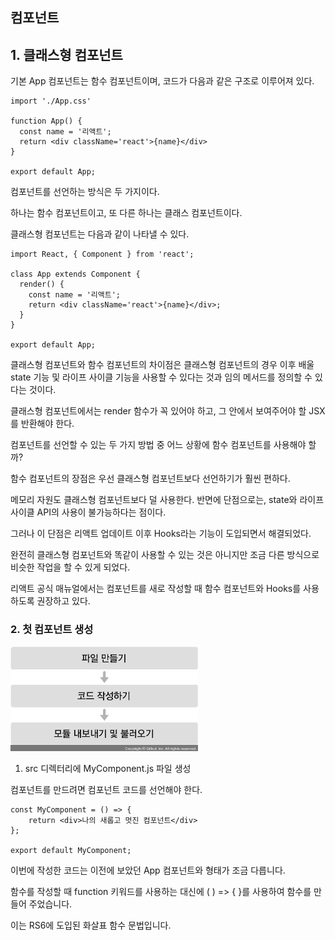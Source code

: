 ## 컴포넌트



## 1. 클래스형 컴포넌트



기본 App 컴포넌트는 함수 컴포넌트이며, 코드가 다음과 같은 구조로 이루어져 있다.



```react
import './App.css'

function App() {
  const name = '리액트';
  return <div className='react'>{name}</div>
}

export default App;
```



컴포넌트를 선언하는 방식은 두 가지이다.

하나는 함수 컴포넌트이고, 또 다른 하나는 클래스 컴포넌트이다.



클래스형 컴포넌트는 다음과 같이 나타낼 수 있다.



```react
import React, { Component } from 'react';

class App extends Component {
  render() {
    const name = '리액트';
    return <div className='react'>{name}</div>;
  }
}

export default App;
```



클래스형 컴포넌트와 함수 컴포넌트의 차이점은 클래스형 컴포넌트의 경우 이후 배울 state 기능 및 라이프 사이클 기능을 사용할 수 있다는 것과 임의 메서드를 정의할 수 있다는 것이다.

클래스형 컴포넌트에서는 render 함수가 꼭 있어야 하고, 그 안에서 보여주어야 할 JSX를 반환해야 한다.

컴포넌트를 선언할 수 있는 두 가지 방법 중 어느 상황에 함수 컴포넌트를 사용해야 할까?



함수 컴포넌트의 장점은 우선 클래스형 컴포넌트보다 선언하기가 훨씬 편하다.

메모리 자원도 클래스형 컴포넌트보다 덜 사용한다. 반면에 단점으로는, state와 라이프사이클 API의 사용이 불가능하다는 점이다.

그러나 이 단점은 리액트 업데이트 이후 Hooks라는 기능이 도입되면서 해결되었다. 

완전히 클래스형 컴포넌트와 똑같이 사용할 수 있는 것은 아니지만 조금 다른 방식으로 비슷한 작업을 할 수 있게 되었다.

리액트 공식 매뉴얼에서는 컴포넌트를 새로 작성할 때 함수 컴포넌트와 Hooks를 사용하도록 권장하고 있다.





### 2. 첫 컴포넌트 생성



<img src="md-images/firstc.png" width="300"/>



1. src 디렉터리에 MyComponent.js 파일 생성

컴포넌트를 만드려면 컴포넌트 코드를 선언해야 한다.



```react
const MyComponent = () => {
    return <div>나의 새롭고 멋진 컴포넌트</div>
};

export default MyComponent;
```



이번에 작성한 코드는 이전에 보았던 App 컴포넌트와 형태가 조금 다릅니다.

함수를 작성할 때 function 키워드를 사용하는 대신에 ( ) => { }를 사용하여 함수를 만들어 주었습니다.

이는 RS6에 도입된 화살표 함수 문법입니다.



